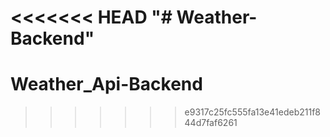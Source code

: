 <<<<<<< HEAD
"# Weather-Backend" 
=======
# Weather_Api-Backend
>>>>>>> e9317c25fc555fa13e41edeb211f844d7faf6261
